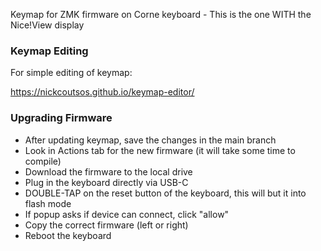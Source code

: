 Keymap for ZMK firmware on Corne keyboard - This is the one WITH the Nice!View display

### Keymap Editing
For simple editing of keymap:

https://nickcoutsos.github.io/keymap-editor/

### Upgrading Firmware
- After updating keymap, save the changes in the main branch
- Look in Actions tab for the new firmware (it will take some time to compile)
- Download the firmware to the local drive
- Plug in the keyboard directly via USB-C
- DOUBLE-TAP on the reset button of the keyboard, this will but it into flash mode
- If popup asks if device can connect, click "allow"
- Copy the correct firmware (left or right)
- Reboot the keyboard
